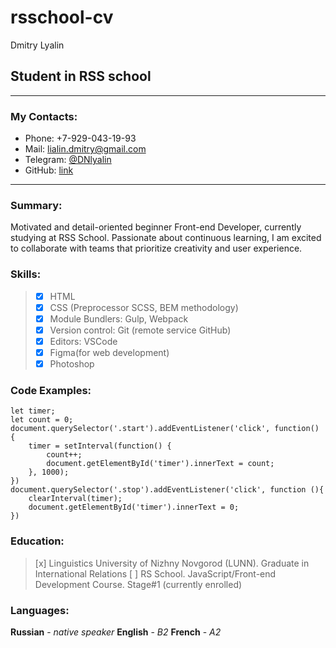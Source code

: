 #  rsschool-cv
 Dmitry Lyalin
## Student in RSS school 
---
### My Contacts:
* Phone: +7-929-043-19-93
* Mail: [lialin.dmitry@gmail.com](mailto:lialin.dmitry@gmail.com)
* Telegram: [@DNlyalin](https://t.me/DNlyalin)
* GitHub: [link](https://github.com/DmitriLyalin)
---
  
### Summary:
Motivated and detail-oriented beginner Front-end Developer, currently studying at RSS School. Passionate about continuous learning, I am excited to collaborate with teams that prioritize creativity and user experience.
### Skills:
> - [x] HTML
> - [x] CSS (Preprocessor SCSS, BEM methodology)
> - [x] Module Bundlers: Gulp, Webpack
> - [x] Version control: Git (remote service GitHub)
> - [x] Editors: VSCode
> - [x] Figma(for web development)
> - [x] Photoshop
### Code Examples:
```
let timer;
let count = 0;  
document.querySelector('.start').addEventListener('click', function() {
    timer = setInterval(function() {
        count++;
        document.getElementById('timer').innerText = count;
    }, 1000);
})
document.querySelector('.stop').addEventListener('click', function (){
    clearInterval(timer);
    document.getElementById('timer').innerText = 0;
})
  ```
### Education:
> [x] Linguistics University of Nizhny Novgorod (LUNN). Graduate in International Relations
> [ ] RS School. JavaScript/Front-end Development Course. Stage#1 (currently enrolled)
### Languages:
**Russian** - *native speaker*
**English** - *B2*
**French** - *A2*
